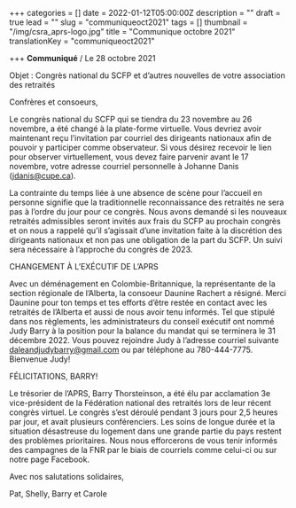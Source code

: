 +++
categories = []
date = 2022-01-12T05:00:00Z
description = ""
draft = true
lead = ""
slug = "communiqueoct2021"
tags = []
thumbnail = "/img/csra_aprs-logo.jpg"
title = "Communique octobre 2021"
translationKey = "communiqueoct2021"

+++
**Communiqué** / Le 28 octobre 2021

Objet : Congrès national du SCFP et d’autres nouvelles de votre association des retraités

Confrères et consoeurs,

Le congrès national du SCFP qui se tiendra du 23 novembre au 26 novembre, a été changé à la plate-forme virtuelle. Vous devriez avoir maintenant reçu l’invitation par courriel des dirigeants nationaux afin de pouvoir y participer comme observateur. Si vous désirez recevoir le lien pour observer virtuellement, vous devez faire parvenir avant le 17 novembre, votre adresse courriel personnelle à Johanne Danis ([jdanis@cupe.ca](mailto:jdanis@cupe.ca)).

La contrainte du temps liée à une absence de scène pour l’accueil en personne signifie que la traditionnelle reconnaissance des retraités ne sera pas à l’ordre du jour pour ce congrès. Nous avons demandé si les nouveaux retraités admissibles seront invités aux frais du SCFP au prochain congrès et on nous a rappelé qu’il s’agissait d’une invitation faite à la discrétion des dirigeants nationaux et non pas une obligation de la part du SCFP. Un suivi sera nécessaire à l’approche du congrès de 2023.

CHANGEMENT À L’EXÉCUTIF DE L’APRS

Avec un déménagement en Colombie-Britannique, la représentante de la section régionale de l’Alberta, la consoeur Daunine Rachert a résigné. Merci Daunine pour ton temps et tes efforts d’être restée en contact avec les retraités de l’Alberta et aussi de nous avoir tenu informés. Tel que stipulé dans nos règlements, les administrateurs du conseil exécutif ont nommé Judy Barry à la position pour la balance du mandat qui se terminera le 31 décembre 2022. Vous pouvez rejoindre Judy à l’adresse courriel suivante [daleandjudybarry@gmail.com](mailto:daleandjudybarry@gmail.com) ou par téléphone au 780-444-7775. Bienvenue Judy!

FÉLICITATIONS, BARRY!

Le trésorier de l’APRS, Barry Thorsteinson, a été élu par acclamation 3e vice-président de la Fédération national des retraités lors de leur récent congrès virtuel. Le congrès s’est déroulé pendant 3 jours pour 2,5 heures par jour, et avait plusieurs conférenciers. Les soins de longue durée et la situation désastreuse du logement dans une grande partie du pays restent des problèmes prioritaires. Nous nous efforcerons de vous tenir informés des campagnes de la FNR par le biais de courriels comme celui-ci ou sur notre page Facebook.

Avec nos salutations solidaires,

Pat, Shelly, Barry et Carole